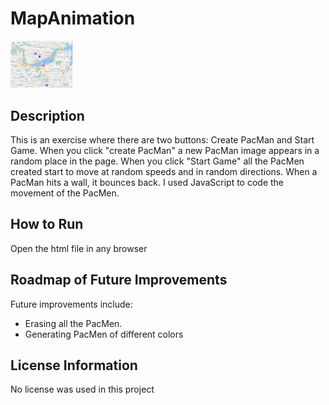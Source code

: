 # MapAnimation


<img src= "MapAnimation.png" width= '100' />


## Description 
This is an exercise where there are two buttons: Create PacMan and Start Game. When you click "create PacMan" a new PacMan image appears in a random place in the page. When you click "Start Game" all the PacMen created start to move at random speeds and in random directions. When a PacMan hits a wall, it bounces back. I used JavaScript to code the movement of the PacMen. 

## How to Run
Open the html file in any browser


## Roadmap of Future Improvements
Future improvements include:
  - Erasing all the PacMen. 
  - Generating PacMen of different colors

## License Information
No license was used in this project
